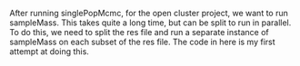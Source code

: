 After running singlePopMcmc, for the open cluster project, we want to run sampleMass.  This takes quite a long time, but can be split to run in parallel.  To do this, we need to split the res file and run a separate instance of sampleMass on each subset of the res file.  The code in here is my first attempt at doing this.
